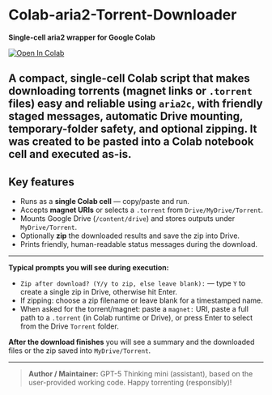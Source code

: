 # Colab-aria2-Torrent-Downloader

**Single-cell aria2 wrapper for Google Colab**

<a href="https://colab.research.google.com/github/7percent7/Colab-aria2-Torrent-Downloader/blob/main/GPT_TorrentD.ipynb" target="_parent"><img src="https://colab.research.google.com/assets/colab-badge.svg" alt="Open In Colab"/></a>

A compact, single-cell Colab script that makes downloading torrents (magnet links or `.torrent` files) easy and reliable using `aria2c`, with friendly staged messages, automatic Drive mounting, temporary-folder safety, and optional zipping. It was created to be pasted into a Colab notebook cell and executed as-is.
---

## Key features

- Runs as a **single Colab cell** — copy/paste and run.
- Accepts **magnet URIs** or selects a `.torrent` from `Drive/MyDrive/Torrent`.
- Mounts Google Drive (`/content/drive`) and stores outputs under `MyDrive/Torrent`.
- Optionally **zip** the downloaded results and save the zip into Drive.
- Prints friendly, human-readable status messages during the download.
---

**Typical prompts you will see during execution:**
- `Zip after download? (Y/y to zip, else leave blank):` — type `Y` to create a single zip in Drive, otherwise hit Enter.
- If zipping: choose a zip filename or leave blank for a timestamped name.
- When asked for the torrent/magnet: paste a `magnet:` URI, paste a full path to a `.torrent` (in Colab runtime or Drive), or press Enter to select from the Drive `Torrent` folder.

**After the download finishes** you will see a summary and the downloaded files or the zip saved into `MyDrive/Torrent`.

---
> **Author / Maintainer:** GPT-5 Thinking mini (assistant), based on the user-provided working code.
Happy torrenting (responsibly)!
